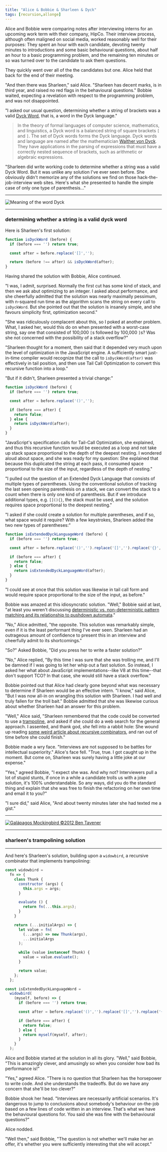 ```yaml
---
title: "Alice & Bobbie & Sharleen & Dyck"
tags: [recursion,allonge]
---
```


Alice and Bobbie were comparing notes after interviewing interns for an upcoming work term with their company, HipCo. Their interview process, although often maligned on social media, worked reasonably well for their purposes: They spent an hour with each candidate, devoting twenty minutes to introductions and some basic behavioural questions, about half an hour to a basic programming problem, and the remaining ten minutes or so was turned over to the candidate to ask them questions.

They quickly went over all of the the candidates but one. Alice held that back for the end of their meeting.

"And then there was Sharleen," said Alice. "Sharleen has decent marks, is in third year, and raised no red flags in the behavioural questions." Bobbie waited, expecting a revelation with respect to the programming problem, and was not disappointed.

"I asked our usual question, determining whether a string of brackets was a valid [Dyck Word], that is, a word in the Dyck language."

[Dyck Word]: https://en.wikipedia.org/wiki/Dyck_language

> In the theory of formal languages of computer science, mathematics, and linguistics, a Dyck word is a balanced string of square brackets `[` and `]`. The set of Dyck words forms the Dyck language. Dyck words and language are named after the mathematician [Walther von Dyck]. They have applications in the parsing of expressions that must have a correctly nested sequence of brackets, such as arithmetic or algebraic expressions.

[Walther von Dyck]: https://en.wikipedia.org/wiki/Walther_von_Dyck

"Sharleen did write working code to determine whether a string was a valid Dyck Word. But it was unlike any solution I've ever seen before. She obviously didn't memorize any of the solutions we find on those hack-the-job-interview web sites. Here's what she presented to handle the simple case of only one type of parenthesis..."

---

![Meaning of the word Dyck](/assets/images/dyck.png)

---

### determining whether a string is a valid dyck word

Here is Sharleen's first solution:

```javascript
function isDyckWord (before) {
  if (before === '') return true;

  const after = before.replace('[]','');

  return (before !== after) && isDyckWord(after);
}
```

Having shared the solution with Bobbie, Alice continued.

"I was, I admit, surprised. Normally the first cut has some kind of stack, and then we ask abut optimizing to an integer. I asked about performance, and she cheerfully admitted that the solution was nearly maximally pessimum, with n-squared run time as the algorithm scans the string on every call to `isDyckWord`. But she pointed out that the solution is insanely simple, and she favours simplicity first, optimization second."

"She was ridiculously complacent about this, so I poked at another problem. What, I asked her, would this do on when presented with a worst-case string, say one that consisted of 100,000 `[`s followed by 100,000 `]`s? Was she not concerned with the possibility of a stack overflow?"

"Sharleen thought for a moment, then said that it depended very much upon the level of optimization in the JavaScript engine. A sufficiently smart just-in-time compiler would recognize that the call to `isDyckWord(after)` was effectively in tail position, and then use Tail Call Optimization to convert this recursive function into a loop."

"But if it didn't, Sharleen presented a trivial change:"

```javascript
function isDyckWord (before) {
  if (before === '') return true;

  const after = before.replace('()','');

  if (before === after) {
    return false;
  } else {
    return isDyckWord(after);
  }
}
```

"JavaScript's specification calls for Tail-Call Optimization, she explained, and thus this recursive function would be executed as a loop and not take up stack space proportional to the depth of the deepest nesting. I wondered aloud about space, and she was ready for my question: She explained that because this duplicated the string at each pass, it consumed space proportional to the size of the input, regardless of the depth of nesting."

"I pulled out the question of an Extended Dyck Language that consists of multiple types of parentheses. Using the conventional solution of tracking the last seen opening parenthesis on a stack, we can convert the stack to a count when there is only one kind of parenthesis. But if we introduce additional types, e.g. `[](){}`, the stack must be used, and the solution requires space proportional to the deepest nesting."

"I asked if she could create a solution for multiple parentheses, and if so, what space would it require? With a few keystrokes, Sharleen added the two new types of parentheses:"

```javascript
function isExtendedDyckLanguageWord (before) {
  if (before === '') return true;

  const after = before.replace('()','').replace('[]','').replace('{}','');

  if (before === after) {
    return false;
  } else {
    return isExtendedDyckLanguageWord(after);
  }
}
```

"I could see at once that this solution was likewise in tail call form and would require space proportional to the size of the input, as before."

Bobbie was amazed at this idiosyncratic solution. "Well," Bobbie said at last, "at least you weren't discussing [deterministic vs. non-deterministic pattern matching and its relationship to pushdown automata][Pattern Matching and Recursion]."

[Pattern Matching and Recursion]: http://raganwald.com/2018/10/17/recursive-pattern-matching.html

"No," Alice admitted, "the opposite. This solution was remarkably simple, even if it is the least performant thing I've ever seen. Sharleen had an outrageous amount of confidence to present this in an interview and cheerfully admit to its shortcomings."

"So?" Asked Bobbie, "Did you press her to write a faster solution?"

"No," Alice replied, "By this time I was sure that she was trolling me, and I'll be damned if I was going to let her whip out a fast solution. So instead, I asked her what about JavaScript implementations--like V8 at this time--that don't support TCO? In that case, she would still have a stack overflow."

Bobbie pointed out that Alice had clearly gone beyond what was necessary to determine if Sharleen would be an effective intern. "I know," said Alice, "But I was now all-in on wrangling this solution with Sharleen. I had well and truly fallen for the troll bait." Bobbie admitted that she was likewise curious about whether Sharleen had an answer for this problem.

"Well," Alice said, "Sharleen remembered that the code could be converted to use a [trampoline], and asked if she could do a web search for the general approach. I assented, and thank god, *she* fell into a rabbit hole: She wound up reading [some weird article about recursive combinators][rc], and ran out of time before she could finish."

[trampoline]: http://raganwald.com/2013/03/28/trampolines-in-javascript.html "Trampolines in JavaScript"
[rc]: http://raganwald.com/2018/08/30/to-grok-a-mockingbird.html "To Grok a Mockingbird"

Bobbie made a wry face. "Interviews are not supposed to be battles for intellectual superiority." Alice's face fell. "True, true. I got caught up in the moment. But come on, Sharleen was surely having a little joke at our expense."

"Yes," agreed Bobbie, "I expect she was. And why not? Interviewers pull a lot of stupid stunts, if once in a while a candidate trolls us with a joke solution, it's 100% understandable. So any ways, did you do the standard thing and explain that she was free to finish the refactoring on her own time and email it to you?"

"I sure did," said Alice, "And about twenty minutes later she had texted me a gist."

---

[![Galápagos Mockingbird ©2012 Ben Tavener](/assets/images/galapagos-mockingbird.jpg)](https://www.flickr.com/photos/bentavener/7137047259)

---

### sharleen's trampolining solution

---

And here's Sharleen's solution, building upon a `widowbird`, a recursive combinator that implements trampolining:

```javascript
const widowbird =
  fn => {
    class Thunk {
      constructor (args) {
        this.args = args;
      }

      evaluate () {
        return fn(...this.args);
      }
    }

    return (...initialArgs) => {
      let value = fn(
        (...args) => new Thunk(args),
        ...initialArgs
      );

      while (value instanceof Thunk) {
        value = value.evaluate();
      }

      return value;
    };
  };

const isExtendedDyckLanguageWord =
  widowbird(
    (myself, before) => {
      if (before === '') return true;

      const after = before.replace('()','').replace('[]','').replace('{}','');

      if (before === after) {
        return false;
      } else {
        return myself(myself, after);
      }
    }
  );
```
Alice and Bobbie started at the solution in all its glory. "Well," said Bobbie, "This is amazingly clever, and amusingly so when you consider how bad its performance is!"

"Yes," agreed Alice. "There is no question that Sharleen has the horsepower to write code. And she understands the tradeoffs. But do we have any concern that she'll be too clever?"

Bobbie shook her head. "Interviews are necessarily artificial scenarios. It's dangerous to jump to conclusions about somebody's behaviour on-the-job based on a few lines of code written in an interview. That's what we have the behavioural questions for. You said she was fine with the behavioural questions?"

Alice nodded.

"Well then," said Bobbie, "The question is not whether we'll make her an offer, it's whether you were sufficiently interesting that she will accept."
